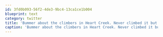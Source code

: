 ```yaml
---
id: 3fd0b093-56f2-4de3-9bc4-13ca1ce1b004
blueprint: text
category: twitter
title: 'Bummer about the climbers in Heart Creek. Never climbed it but have hiked in there many times.'
caption: 'Bummer about the climbers in Heart Creek. Never climbed it but have hiked in there many times.'
---
```

